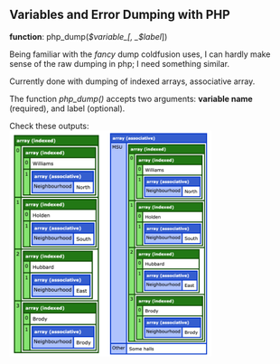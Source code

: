 ## Variables and Error Dumping with PHP

**function**: php_dump(_$variable_[, _$label_])

Being familiar with the _fancy_ dump coldfusion uses, I can hardly make sense of the raw dumping in php; I need something similar.

Currently done with dumping of indexed arrays, associative array.

The function _php_dump()_ accepts two arguments: **variable name** (required), and label (optional).

Check these outputs:<br>
<img src="assets/img/dump_1.png" height="400px" /><img src="assets/img/dump_2.png" height="400px" />
